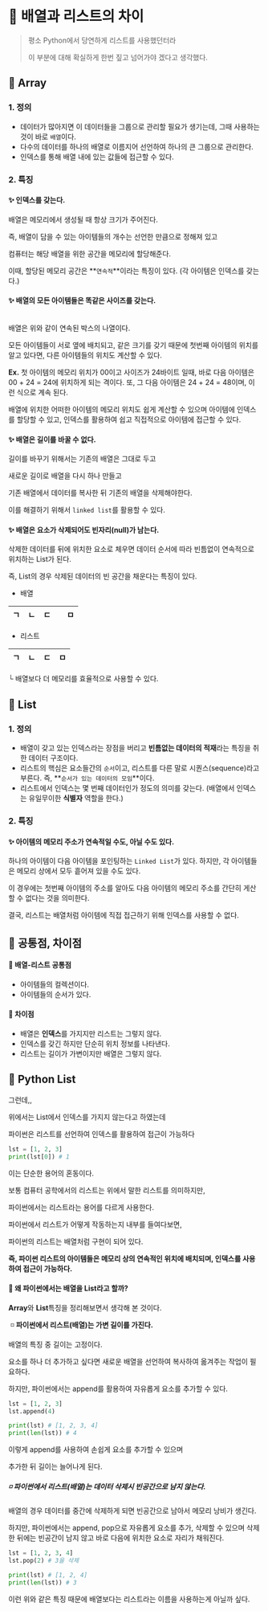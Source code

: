 # 🤔 배열과 리스트의 차이

> 평소 Python에서 당연하게 리스트를 사용했던터라
>
> 이 부분에 대해 확실하게 한번 짚고 넘어가야 겠다고 생각했다.



## 🧐 Array



### 1. 정의

- 데이터가 많아지면 이 데이터들을 그룹으로 관리할 필요가 생기는데, 그때 사용하는 것이 바로 `배열`이다.
- 다수의 데이터를 하나의 배열로 이름지어 선언하여 하나의 큰 그룹으로 관리한다.
- 인덱스를 통해 배열 내에 있는 값들에 접근할 수 있다.



### 2. 특징

#### ✨ 인덱스를 갖는다.

배열은 메모리에서 생성될 때 항상 크기가 주어진다.

즉, 배열이 담을 수 있는 아이템들의 개수는 선언한 만큼으로 정해져 있고

컴퓨터는 해당 배열을 위한 공간을 메모리에 할당해준다.

이때, 할당된 메모리 공간은 **`연속적`**이라는 특징이 있다.
(각 아이템은 인덱스를 갖는다.)



#### ✨ 배열의 모든 아이템들은 똑같은 사이즈를 갖는다.

|      |      |      |      |      |
| ---- | ---- | ---- | ---- | ---- |

배열은 위와 같이 연속된 박스의 나열이다.

모든 아이템들이 서로 옆에 배치되고, 같은 크기를 갖기 때문에 첫번째 아이템의 위치를 알고 있다면, 다른 아이템들의 위치도 계산할 수 있다.

**Ex.** 첫 아이템의 메모리 위치가 00이고 사이즈가 24바이트 일때, 
바로 다음 아이템은 00 + 24 = 24에 위치하게 되는 격이다.
또, 그 다음 아이템은 24 + 24 = 48이며, 이런 식으로 계속 된다.

배열에 위치한 어떠한 아이템의 메모리 위치도 쉽게 계산할 수 있으며
아이템에 인덱스를 할당할 수 있고, 인덱스를 활용하여 쉽고 직접적으로 아이템에 접근할 수 있다.



#### ✨ 배열은 길이를 바꿀 수 없다.

길이를 바꾸기 위해서는 기존의 배열은 그대로 두고

새로운 길이로 배열을 다시 하나 만들고

기존 배열에서 데이터를 복사한 뒤 기존의 배열을 삭제해야한다.

이를 해결하기 위해서 `linked list`를 활용할 수 있다.



#### ✨ 배열은 요소가 삭제되어도 빈자리(null)가 남는다.

삭제한 데이터를 뒤에 위치한 요소로 체우면 데이터 순서에 따라 빈틈없이 연속적으로 위치하는 List가 된다.

즉, List의 경우 삭제된 데이터의 빈 공간을 채운다는 특징이 있다.

- 배열

| ㄱ   | ㄴ   | ㄷ   |      | ㅁ   |
| ---- | ---- | ---- | ---- | ---- |

- 리스트

| ㄱ   | ㄴ   | ㄷ   | ㅁ   |
| ---- | ---- | ---- | ---- |

└ 배열보다 더 메모리를 효율적으로 사용할 수 있다.



## 🧐 List



### 1. 정의

- 배열이 갖고 있는 인덱스라는 장점을 버리고 **빈틈없는 데이터의 적재**라는 특징을 취한 데이터 구조이다.
- 리스트의 핵심은 요소들간의 `순서`이고, 리스트를 다른 말로 시퀀스(sequence)라고 부른다. 즉, **`순서가 있는 데이터의 모임`**이다.
- 리스트에서 인덱스는 몇 번째 데이터인가 정도의 의미를 갖는다.
  (배열에서 인덱스는 유일무이한 **식별자** 역할을 한다.)



### 2. 특징

#### ✨ 아이템의 메모리 주소가 연속적일 수도, 아닐 수도 있다.

하나의 아이템이 다음 아이템을 포인팅하는 `Linked List`가 있다.
하지만, 각 아이템들은 메모리 상에서 모두 흩어져 있을 수도 있다.

이 경우에는 첫번째 아이템의 주소를 알아도 다음 아이템의 메모리 주소를 간단히 게산할 수 없다는 것을 의미한다.

결국, 리스트는 배열처럼 아이템에 직접 접근하기 위해 인덱스를 사용할 수 없다.



## 🧐 공통점, 차이점



#### 📗 배열-리스트 공통점

- 아이템들의 컬렉션이다.
- 아이템들의 순서가 있다.



#### 📕 차이점

- 배열은 **인덱스**를 가지지만 리스트는 그렇지 않다.
- 인덱스를 갖긴 하지만 단순히 위치 정보를 나타낸다.
- 리스트는 길이가 가변이지만 배열은 그렇지 않다.



## 🧐 Python List



그런데,,

위에서는 List에서 인덱스를 가지지 않는다고 하였는데

파이썬은 리스트를 선언하여 인덱스를 활용하여 접근이 가능하다

```python
lst = [1, 2, 3]
print(lst[0]) # 1
```



이는 단순한 용어의 혼동이다.

보통 컴퓨터 공학에서의 리스트는 위에서 말한 리스트를 의미하지만,

파이썬에서는 리스트라는 용어를 다르게 사용한다.



파이썬에서 리스트가 어떻게 작동하는지 내부를 들여다보면,

파이썬의 리스트는 배열처럼 구현이 되어 있다.

**즉, 파이썬 리스트의 아이템들은 메모리 상의 연속적인 위치에 배치되며, 인덱스를 사용하여 접근이 가능하다.**



#### 🔎 왜 파이썬에서는 배열을 List라고 할까?

**Array**와 **List**특징을 정리해보면서 생각해 본 것이다.



​	◽	**파이썬에서 리스트(배열)는 가변 길이를 가진다.**

배열의 특징 중 길이는 고정이다. 

요소를 하나 더 추가하고 싶다면 새로운 배열을 선언하여 복사하여 옮겨주는 작업이 필요하다.

하지만, 파이썬에서는 append를 활용하여 자유롭게 요소를 추가할 수 있다.

```python
lst = [1, 2, 3]
lst.append(4)

print(lst) # [1, 2, 3, 4]
print(len(lst)) # 4
```

이렇게 append를 사용하여 손쉽게 요소를 추가할 수 있으며

추가한 뒤 길이는 늘어나게 된다.



##### 	◽ 파이썬에서 리스트(배열)는 데이터 삭제시 빈공간으로 남지 않는다.

배열의 경우 데이터를 중간에 삭제하게 되면 빈공간으로 남아서 메모리 낭비가 생긴다.

하지만, 파이썬에서는 append, pop으로 자유롭게 요소를 추가, 삭제할 수 있으며
삭제한 뒤에는 빈공간이 남지 않고 바로 다음에 위치한 요소로 자리가 채워진다.

```python
lst = [1, 2, 3, 4]
lst.pop(2) # 3을 삭제

print(lst) # [1, 2, 4]
print(len(lst)) # 3
```



이런 위와 같은 특징 때문에 배열보다는 리스트라는 이름을 사용하는게 아닐까 싶다.